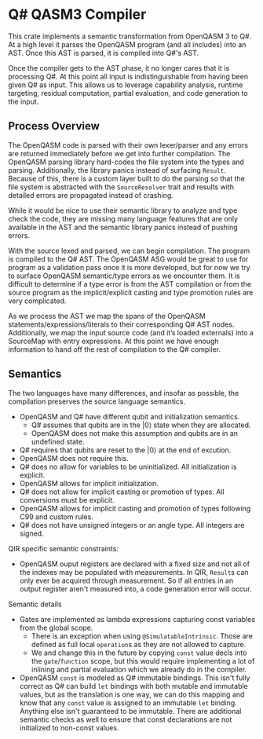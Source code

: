 # Q# QASM3 Compiler

This crate implements a semantic transformation from OpenQASM 3 to Q#. At a high level it parses the OpenQASM program (and all includes) into an AST. Once this AST is parsed, it is compiled into Q#'s AST.

Once the compiler gets to the AST phase, it no longer cares that it is processing Q#. At this point all input is indistinguishable from having been given Q# as input. This allows us to leverage capability analysis, runtime targeting, residual computation, partial evaluation, and code generation to the input.

## Process Overview

The OpenQASM code is parsed with their own lexer/parser and any errors are returned immediately before we get into further compilation. The OpenQASM parsing library hard-codes the file system into the types and parsing. Additionally, the library panics instead of surfacing `Result`. Because of this, there is a custom layer built to do the parsing so that the file system is abstracted with the `SourceResolver` trait and results with detailed errors are propagated instead of crashing.

While it would be nice to use their semantic library to analyze and type check the code, they are missing many language features that are only available in the AST and the semantic library panics instead of pushing errors.

With the source lexed and parsed, we can begin compilation. The program is compiled to the Q# AST. The OpenQASM ASG would be great to use for program as a validation pass once it is more developed, but for now we try to surface OpenQASM semantic/type errors as we encounter them. It is difficult to determine if a type error is from the AST compilation or from the source program as the implicit/explicit casting and type promotion rules are very complicated.

As we process the AST we map the spans of the OpenQASM statements/expressions/literals to their corresponding Q# AST nodes. Additionally, we map the input source code (and it’s loaded externals) into a SourceMap with entry expressions. At this point we have enough information to hand off the rest of compilation to the Q# compiler.

## Semantics

The two languages have many differences, and insofar as possible, the compilation preserves the source language semantics.

- OpenQASM and Q# have different qubit and initialization semantics.
  - Q# assumes that qubits are in the |0⟩ state when they are allocated.
  - OpenQASM does not make this assumption and qubits are in an undefined state.
- Q# requires that qubits are reset to the |0⟩ at the end of excution.
- OpenQASM does not require this.
- Q# does no allow for variables to be uninitialized. All initialization is explicit.
- OpenQASM allows for implicit initialization.
- Q# does not allow for implicit casting or promotion of types. All conversions must be explicit.
- OpenQASM allows for implicit casting and promotion of types following C99 and custom rules.
- Q# does not have unsigned integers or an angle type. All integers are signed.

QIR specific semantic constraints:

- OpenQASM ouput registers are declared with a fixed size and not all of the indexes may be populated with measurements. In QIR, `Result`s can only ever be acquired through measurement. So if all entries in an output register aren't measured into, a code generation error will occur.

Semantic details

- Gates are implemented as lambda expressions capturing const variables from the global scope.
  - There is an exception when using `@SimulatableIntrinsic`. Those are defined as full local `operation`s as they are not allowed to capture.
  - We and change this in the future by copying `const` value decls into the `gate`/`function` scope, but this would require implementing a lot of inlining and partial evaluation which we already do in the compiler.
- OpenQASM `const` is modeled as Q# immutable bindings. This isn't fully correct as Q# can build `let` bindings with both mutable and immutable values, but as the translation is one way, we can do this mapping and know that any `const` value is assigned to an immutable `let` binding. Anything else isn't guaranteed to be immutable. There are additional semantic checks as well to ensure that const declarations are not initialized to non-const values.
